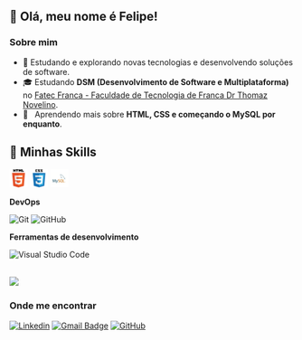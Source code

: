 ## 💜 Olá, meu nome é <strong>Felipe!</strong>

<h3>Sobre mim</h3>

- 🤔 Estudando e explorando novas tecnologias e desenvolvendo soluções de software.
- 🎓 Estudando **DSM (Desenvolvimento de Software e Multiplataforma)** no <a href="https://site.fatecfranca.edu.br/">Fatec Franca - Faculdade de Tecnologia de Franca Dr Thomaz Novelino</a>.
- 🌱 &nbsp; Aprendendo mais sobre **HTML, CSS e começando o MySQL por enquanto**.

## 🚀 Minhas Skills

<code><img height="32" src="https://raw.githubusercontent.com/github/explore/80688e429a7d4ef2fca1e82350fe8e3517d3494d/topics/html/html.png" alt="HTML5"/></code>
<code><img height="32" src="https://raw.githubusercontent.com/github/explore/80688e429a7d4ef2fca1e82350fe8e3517d3494d/topics/css/css.png" alt="CSS"/></code>
<code><img height="32" src="https://raw.githubusercontent.com/github/explore/80688e429a7d4ef2fca1e82350fe8e3517d3494d/topics/mysql/mysql.png" alt="MySQL"/></code>





**DevOps**

![Git](https://img.shields.io/badge/-Git-333333?style=flat&logo=git)
![GitHub](https://img.shields.io/badge/-GitHub-333333?style=flat&logo=github)


**Ferramentas de desenvolvimento**

![Visual Studio Code](https://img.shields.io/badge/-Visual%20Studio%20Code-333333?style=flat&logo=visual-studio-code&logoColor=007ACC)


<br/>

<a href="https://github.com/ITzspi">
  <img height="180em" src="https://github-readme-stats.vercel.app/api?username=ITzspi=dracula&show_icons=true" />
</a>

<h3>Onde me encontrar</h3>

[![Linkedin](https://img.shields.io/badge/-username-blue?style=flat-square&logo=Linkedin&logoColor=white&link=LINK-DO-SEU-LINKEDIN)](https://www.linkedin.com/in/felipe-avelino-pedaes-939288279/)
[![Gmail Badge](https://img.shields.io/badge/-felipeavelinopedaes@gmail.com-006bed?style=flat-square&logo=Gmail&logoColor=white&link=mailto:SEU-EMAIL)](mailto:felipeavelinopedaes@gmail.com)
[![GitHub](https://img.shields.io/github/followers/ITzspi?label=follow&style=social)](https://github.com/ITzspi)
